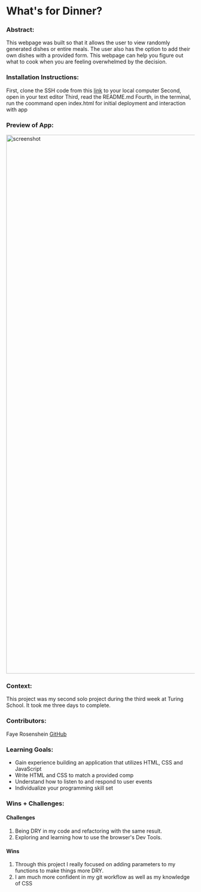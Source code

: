  # What's for Dinner? 

### Abstract:
[//]: <> (Briefly describe what you built and its features. What problem is the app solving? How does this application solve that problem?)

This webpage was built so that it allows the user to view randomly generated dishes or entire meals. The user also has the option to add their own dishes with a provided form. This webpage can help you figure out what to cook when you are feeling overwhelmed by the decision.

### Installation Instructions:
[//]: <> (What steps does a person have to take to get your app cloned down and running?)

First, clone the SSH code from this [link](https://github.com/FayeRosenshein/whats-for-dinner) to your local computer 
Second, open in your text editor
Third, read the README.md 
Fourth, in the terminal, run the coommand open index.html for initial deployment and interaction with app

### Preview of App:
[//]: <> (Provide ONE gif or screenshot of your application - choose the "coolest" piece of functionality to show off.)

<img width="1440" alt="screenshot" src="Screenshot.png">

### Context:
[//]: <> (Give some context for the project here. How long did you have to work on it? How far into the Turing program are you?)

This project was my second solo project during the third week at Turing School. It took me three days to complete. 

### Contributors:
[//]: <> (Who worked on this application? Link to their GitHubs.)

Faye Rosenshein [GitHub](https://github.com/FayeRosenshein)

### Learning Goals:
[//]: <> (What were the learning goals of this project? What tech did you work with?)

- Gain experience building an application that utilizes HTML, CSS and JavaScript
- Write HTML and CSS to match a provided comp
- Understand how to listen to and respond to user events
- Individualize your programming skill set

### Wins + Challenges:
[//]: <> (What are 2-3 wins you have from this project? What were some challenges you faced - and how did you get over them?)
#### Challenges
1. Being DRY in my code and refactoring with the same result.
1. Exploring and learning how to use the browser's Dev Tools.
#### Wins
1. Through this project I really focused on adding parameters to my functions to make things more DRY.
1. I am much more confident in my git workflow as well as my knowledge of CSS